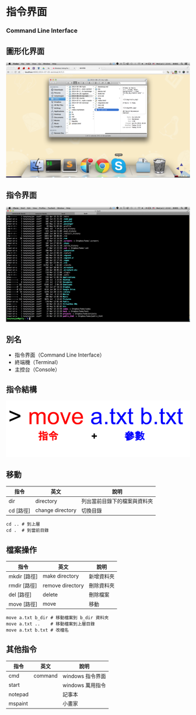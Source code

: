# 指令界面
### Command Line Interface


## 圖形化界面

![](../img/gui.png)


## 指令界面

![](../img/cli.png)


## 別名
- 指令界面（Command Line Interface）
- 終端機（Terminal）
- 主控台（Console）


## 指令結構

![](../img/cli_2.png)


## 移動

指令        | 英文             | 說明
----------- | ---------------- | ----------------------------
dir         | directory        | 列出當前目錄下的檔案與資料夾
cd [路徑]   | change directory | 切換目錄


```no-highlight
cd .. # 到上層
cd .  # 到當前目錄
```


## 檔案操作

指令         | 英文             | 說明
------------ | ---------------- | ----------
mkdir [路徑] | make directory   | 新增資料夾
rmdir [路徑] | remove directory | 刪除資料夾
del [路徑]   | delete           | 刪除檔案
move [路徑]  | move             | 移動


```no-highlight
move a.txt b_dir # 移動檔案到 b_dir 資料夾
move a.txt ..    # 移動檔案到上層目錄
move a.txt b.txt # 改檔名
```


## 其他指令

指令    | 英文    | 說明
-----   | ------- | ----------------
cmd     | command | windows 指令界面
start   |         | windows 萬用指令
notepad |         | 記事本
mspaint |         | 小畫家
